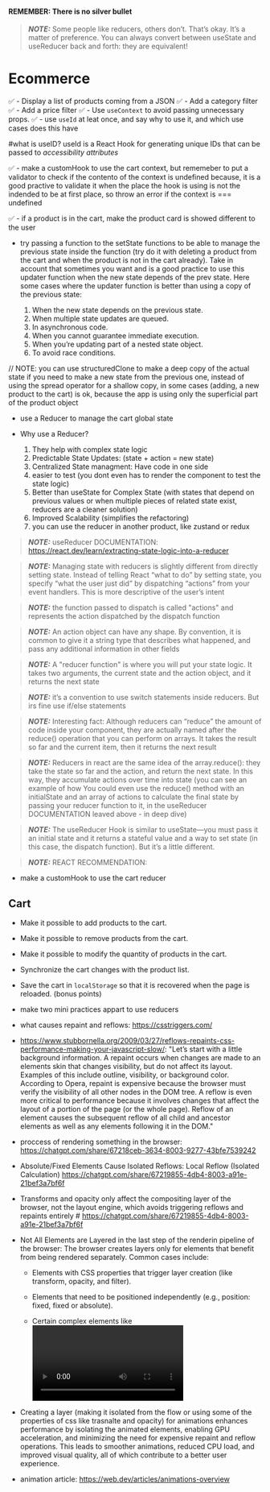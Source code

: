 #### REMEMBER: There is no silver bullet
> **_NOTE:_** Some people like reducers, others don’t. That’s okay. It’s a matter of preference. You can always convert between useState and useReducer back and forth: they are equivalent!

# Ecommerce

✅ - Display a list of products coming from a JSON
✅ - Add a category filter
✅ - Add a price filter
✅ - Use `useContext` to avoid passing unnecessary props.
✅ - use `useId` at leat once, and say why to use it, and which use cases does this have

#what is useID? useId is a React Hook for generating unique IDs that can be passed to *accessibility attributes*

✅ - make a customHook to use the cart context, but rememeber to put a validator to check if the contento of the context is undefined because, it is a good practive to validate it when the place the hook is using is not the indended to be at first place, so throw an error if the context is === undefined

✅ - if a product is in the cart, make the product card is showed different to the user

- try passing a function to the setState functions to be able to manage the previous state inside the function (try do it with deleting a product from the cart and when the product is not in the cart already). Take in account that sometimes you want and is a good practice to use this updater function when the new state depends of the prev state. Here some cases where the updater function is better than using a copy of the previous state:

    1. When the new state depends on the previous state.
    2. When multiple state updates are queued.
    3. In asynchronous code.
    4. When you cannot guarantee immediate execution.
    5. When you’re updating part of a nested state object.
    6. To avoid race conditions.

// NOTE: you can use structuredClone to make a deep copy of the actual state if you need to make a new state from the previous one, instead of using the spread operator for a shallow copy, in some cases (adding, a new product to the cart) is ok, because the app is using only the superficial part of the product object

- use a Reducer to manage the cart global state

- Why use a Reducer?
    1. They help with complex state logic
    2. Predictable State Updates: (state + action = new state)
    3. Centralized State managment: Have code in one side
    4. easier to test (you dont even has to render the component to test the state logic)
    5. Better than useState for Complex State (with states that depend on previous values or when multiple pieces of related state exist, reducers are a cleaner solution)
    6. Improved Scalability (simplifies the refactoring)
    7. you can use the reducer in another product, like zustand or redux

> **_NOTE:_** useReducer DOCUMENTATION: https://react.dev/learn/extracting-state-logic-into-a-reducer

> **_NOTE:_** Managing state with reducers is slightly different from directly setting state. Instead of telling React “what to do” by setting state, you specify “what the user just did” by dispatching “actions” from your event handlers. This is more descriptive of the user’s intent

> **_NOTE:_** the function passed to dispatch is called "actions" and represents the action dispatched by the dispatch function

> **_NOTE:_** An action object can have any shape. By convention, it is common to give it a string type that describes what happened, and pass any additional information in other fields

> **_NOTE:_** A "reducer function" is where you will put your state logic. It takes two arguments, the current state and the action object, and it returns the next state

> **_NOTE:_** it’s a convention to use switch statements inside reducers. But irs fine use if/else statements

> **_NOTE:_** Interesting fact: Although reducers can “reduce” the amount of code inside your component, they are actually named after the reduce() operation that you can perform on arrays. It takes the result so far and the current item, then it returns the next result

> **_NOTE:_** Reducers in react are the same idea of the array.reduce(): they take the state so far and the action, and return the next state. In this way, they accumulate actions over time into state (you can see an example of how You could even use the reduce() method with an initialState and an array of actions to calculate the final state by passing your reducer function to it, in the useReducer DOCUMENTATION leaved above - in deep dive)

> **_NOTE:_** The useReducer Hook is similar to useState—you must pass it an initial state and it returns a stateful value and a way to set state (in this case, the dispatch function). But it’s a little different.
<!-- The useReducer Hook takes two arguments:

- A reducer function
- An initial state
And it returns:

- A stateful value
- A dispatch function (to “dispatch” user actions to the reducer) -->

<!-- Reducers are a different way to handle state. You can migrate from useState to useReducer in three steps:

Move from setting state to dispatching actions.
Write a reducer function.
Use the reducer from your component. -->

> **_NOTE:_** REACT RECOMMENDATION:

<!-- We recommend using a reducer if you often encounter bugs due to incorrect state updates in some component, 
and want to introduce more structure to its code. 
You don’t have to use reducers for everything: feel free to mix and match! '
You can even useState and useReducer in the same component. -->

- make a customHook to use the cart reducer

## Cart

- Make it possible to add products to the cart.
- Make it possible to remove products from the cart.
- Make it possible to modify the quantity of products in the cart.
- Synchronize the cart changes with the product list.
- Save the cart in `localStorage` so that it is recovered when the page is reloaded. (bonus points)

- make two mini practices appart to use reducers


- what causes repaint and reflows: https://csstriggers.com/

- https://www.stubbornella.org/2009/03/27/reflows-repaints-css-performance-making-your-javascript-slow/: "Let’s start with a little background information. A repaint occurs when changes are made to an elements skin that changes visibility, but do not affect its layout. Examples of this include outline, visibility, or background color. According to Opera, repaint is expensive because the browser must verify the visibility of all other nodes in the DOM tree. A reflow is even more critical to performance because it involves changes that affect the layout of a portion of the page (or the whole page). Reflow of an element causes the subsequent reflow of all child and ancestor elements as well as any elements following it in the DOM."

- proccess of rendering something in the browser: https://chatgpt.com/share/67218ceb-3634-8003-9277-43bfe7539242

- Absolute/Fixed Elements Cause Isolated Reflows: Local Reflow (Isolated Calculation)  https://chatgpt.com/share/67219855-4db4-8003-a91e-21bef3a7bf6f

- Transforms and opacity only affect the compositing layer of the browser, not the layout engine, which avoids triggering reflows and repaints entirely  # https://chatgpt.com/share/67219855-4db4-8003-a91e-21bef3a7bf6f

- Not All Elements are Layered in the last step of the renderin pipeline of the browser: The browser creates layers only for elements that benefit from being rendered separately. Common cases include:
    - Elements with CSS properties that trigger layer creation (like transform, opacity, and filter).
    
    - Elements that need to be positioned independently (e.g., position: fixed, fixed or absolute).

    - Certain complex elements like <video>, <canvas>, and iframe.

- Creating a layer (making it isolated from the flow or using some of the properties of css like trasnalte and opacity) for animations enhances performance by isolating the animated elements, enabling GPU acceleration, and minimizing the need for expensive repaint and reflow operations. This leads to smoother animations, reduced CPU load, and improved visual quality, all of which contribute to a better user experience.

- animation article: https://web.dev/articles/animations-overview